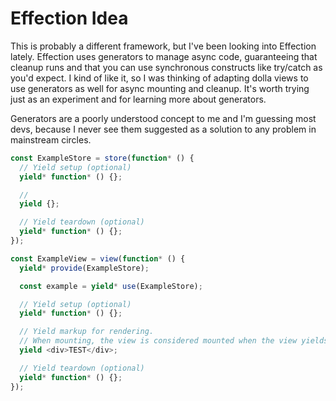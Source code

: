 # Effection Idea

This is probably a different framework, but I've been looking into Effection lately. Effection uses generators to manage async code, guaranteeing that cleanup runs and that you can use synchronous constructs like try/catch as you'd expect. I kind of like it, so I was thinking of adapting dolla views to use generators as well for async mounting and cleanup. It's worth trying just as an experiment and for learning more about generators.

Generators are a poorly understood concept to me and I'm guessing most devs, because I never see them suggested as a solution to any problem in mainstream circles.

```js
const ExampleStore = store(function* () {
  // Yield setup (optional)
  yield* function* () {};

  //
  yield {};

  // Yield teardown (optional)
  yield* function* () {};
});

const ExampleView = view(function* () {
  yield* provide(ExampleStore);

  const example = yield* use(ExampleStore);

  // Yield setup (optional)
  yield* function* () {};

  // Yield markup for rendering.
  // When mounting, the view is considered mounted when the view yields markup.
  yield <div>TEST</div>;

  // Yield teardown (optional)
  yield* function* () {};
});
```
